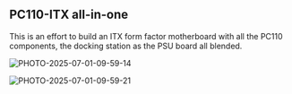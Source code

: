 ## PC110-ITX all-in-one

This is an effort to build an ITX form factor motherboard with all the PC110 components, the docking station as the PSU board all blended.

![PHOTO-2025-07-01-09-59-14](https://github.com/user-attachments/assets/c2026048-45bd-4555-950b-c399ead9e906)


![PHOTO-2025-07-01-09-59-21](https://github.com/user-attachments/assets/7ad2ab5f-cb6f-4753-a4b4-58424cd27ea9)

